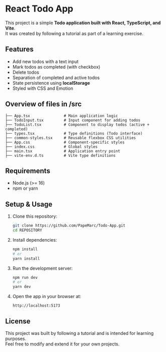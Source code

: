 # React Todo App

This project is a simple **Todo application built with React, TypeScript, and Vite**.  
It was created by following a tutorial as part of a learning exercise.

## Features
- Add new todos with a text input
- Mark todos as completed (with checkbox)
- Delete todos
- Separation of completed and active todos
- State persistence using **localStorage**
- Styled with CSS and Emotion

## Overview of files in /src
```
├── App.tsx               # Main application logic
├── TodoInput.tsx         # Input component for adding todos
├── TodoList.tsx          # Component to display todos (active + completed)
├── types.tsx             # Type definitions (Todo interface)
├── common-styles.tsx     # Reusable flexbox CSS utilities
├── App.css               # Component-specific styles
├── index.css             # Global styles
├── main.tsx              # Application entry point
├── vite-env.d.ts         # Vite type definitions
```

## Requirements
- Node.js (>= 16)
- npm or yarn

## Setup & Usage
1. Clone this repository:
   ```bash
   git clone https://github.com/PapeMarc/Todo-App.git
   cd REPOSITORY
   ```

2. Install dependencies:
   ```bash
   npm install
   # or
   yarn install
   ```

3. Run the development server:
   ```bash
   npm run dev
   # or
   yarn dev
   ```

4. Open the app in your browser at:
   ```
   http://localhost:5173
   ```

## License
This project was built by following a tutorial and is intended for learning purposes.  
Feel free to modify and extend it for your own projects.
